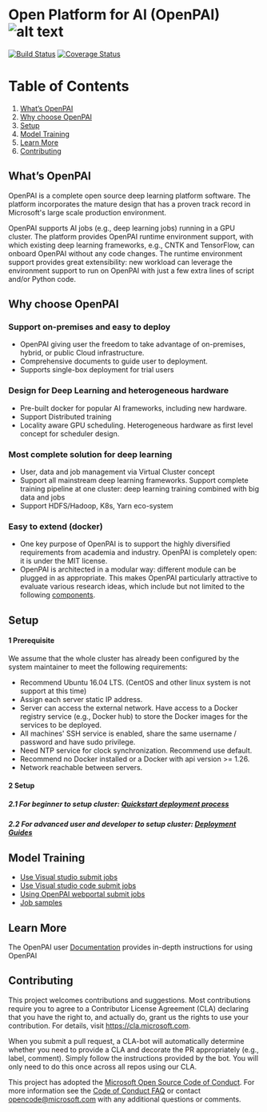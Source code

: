 # Open Platform for AI (OpenPAI) ![alt text][logo]

[logo]: ./pailogo.jpg "OpenPAI"

[![Build Status](https://travis-ci.org/Microsoft/pai.svg?branch=master)](https://travis-ci.org/Microsoft/pai)
[![Coverage Status](https://coveralls.io/repos/github/Microsoft/pai/badge.svg?branch=master)](https://coveralls.io/github/Microsoft/pai?branch=master)

# Table of Contents
1. [What’s OpenPAI](#what’s-openpai)
2. [Why choose OpenPAI](#why-choose-openpai)
3. [Setup](#setup)
4. [Model Training](#model-training)
5. [Learn More](#learn-more)
6. [Contributing](#contributing)

## What’s OpenPAI
OpenPAI is a complete open source deep learning platform software. The platform incorporates the mature design that has a proven track record in Microsoft's large scale production environment.

OpenPAI supports AI jobs (e.g., deep learning jobs) running in a GPU cluster. The platform provides OpenPAI runtime environment support, with which existing deep learning frameworks, e.g., CNTK and TensorFlow, can onboard OpenPAI without any code changes. The runtime environment support provides great extensibility: new workload can leverage the environment support to run on OpenPAI with just a few extra lines of script and/or Python code.

## Why choose OpenPAI
### Support on-premises and easy to deploy

- OpenPAI giving user the freedom to take advantage of on-premises, hybrid, or public 
Cloud infrastructure. 
- Comprehensive documents to guide user to deployment.
- Supports single-box deployment for trial users

### Design for Deep Learning and heterogeneous hardware 

- Pre-built docker for popular AI frameworks, including new hardware.
- Support Distributed training
- Locality aware GPU scheduling. Heterogeneous hardware as first level concept for scheduler design. 

### Most complete solution for deep learning 

- User, data and job management via Virtual Cluster concept
- Support all mainstream deep learning frameworks. Support complete training pipeline at one cluster: deep learning training combined with big data and jobs
- Support HDFS/Hadoop, K8s, Yarn eco-system

### Easy to extend (docker)

- One key purpose of OpenPAI is to support the highly diversified requirements from academia and industry. OpenPAI is completely open: it is under the MIT license. 
- OpenPAI is architected in a modular way: different module can be plugged in as appropriate. This makes OpenPAI particularly attractive to evaluate various research ideas, which include but not limited to the following [components](./docs/reasearch.md).

## Setup
#### 1 Prerequisite
We assume that the whole cluster has already been configured by the system maintainer to meet the following requirements:
- Recommend Ubuntu 16.04 LTS. (CentOS and other linux system is not support at this time)
- Assign each server static IP address.
- Server can access the external network. Have access to a Docker registry service (e.g., Docker hub) to store the Docker images for the services to be deployed.
- All machines' SSH service is enabled, share the same username / password and have sudo privilege. 
- Need NTP service for clock synchronization. Recommend use default.
- Recommend no Docker installed or a Docker with api version >= 1.26.
- Network reachable between servers.

#### 2 Setup
##### 2.1 For beginner to setup cluster: [Quickstart deployment process](./docs/quick_deployment.md)
##### 2.2 For advanced user and developer to setup cluster: [Deployment Guides](https://github.com/Microsoft/pai/blob/master/pai-management/doc/cluster-bootup.md)

## Model Training

- [Use Visual studio submit jobs](https://github.com/Microsoft/vs-tools-for-ai/blob/master/docs/pai.md) 
- [Use Visual studio code submit jobs](https://github.com/Microsoft/vscode-tools-for-ai/blob/master/docs/quickstart-05-pai.md)
- [Using OpenPAI webportal submit jobs](https://github.com/Microsoft/pai/blob/yanjga/doc/job-tutorial/README.md#job-submission)
- [Job samples](https://github.com/Microsoft/pai/tree/yanjga/doc/examples)


## Learn More
The OpenPAI user [Documentation](./docs/documentation.md) provides in-depth instructions for using OpenPAI

## Contributing
This project welcomes contributions and suggestions.  Most contributions require you to agree to a
Contributor License Agreement (CLA) declaring that you have the right to, and actually do, grant us
the rights to use your contribution. For details, visit https://cla.microsoft.com.

When you submit a pull request, a CLA-bot will automatically determine whether you need to provide
a CLA and decorate the PR appropriately (e.g., label, comment). Simply follow the instructions
provided by the bot. You will only need to do this once across all repos using our CLA.

This project has adopted the [Microsoft Open Source Code of Conduct](https://opensource.microsoft.com/codeofconduct/).
For more information see the [Code of Conduct FAQ](https://opensource.microsoft.com/codeofconduct/faq/) or
contact [opencode@microsoft.com](mailto:opencode@microsoft.com) with any additional questions or comments.